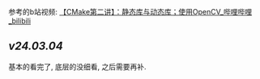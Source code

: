参考的b站视频: [【CMake第二讲】：静态库与动态库；使用OpenCV_哔哩哔哩_bilibili](https://www.bilibili.com/video/BV1Qu4y177zz/?spm_id_from=333.788&vd_source=a8a38358873e306ffdd6017aaab418e3)

## *v24.03.04*

基本的看完了, 底层的没细看, 之后需要再补.

